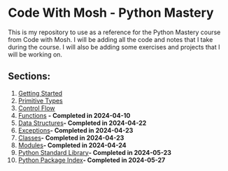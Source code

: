 # Code With Mosh - Python Mastery
This is my repository to use as a reference for the Python Mastery course from Code with Mosh. I will be adding all the code and notes that I take during the course. I will also be adding some exercises and projects that I will be working on.

## Sections:
1. [Getting Started](https://github.com/joaomadeira1208/PythonCourses/tree/main/Python_Mastery/1.Getting_Started "Getting Started")
2. [Primitive Types](https://github.com/joaomadeira1208/PythonCourses/tree/main/Python_Mastery/2.Primitive_Types "Getting Started")
3. [Control Flow](https://github.com/joaomadeira1208/PythonCourses/tree/main/Python_Mastery/3.Control_Flow "Primitive Types")
4. [Functions](https://github.com/joaomadeira1208/PythonCourses/tree/main/Python_Mastery/4.Functions) **- Completed in 2024-04-10**
5. [Data Structures](https://github.com/joaomadeira1208/PythonCourses/tree/main/Python_Mastery/5.Data_Structures "Data Structures")**- Completed in 2024-04-22**
6. [Exceptions](https://github.com/joaomadeira1208/PythonCourses/tree/main/Python_Mastery/6.Exceptions "Exceptions")**- Completed in 2024-04-23**
7. [Classes](https://github.com/joaomadeira1208/PythonCourses/tree/main/Python_Mastery/7.Classes "Classes")**- Completed in 2024-04-23**
8. [Modules](https://github.com/joaomadeira1208/PythonCourses/tree/main/Python_Mastery/8.Modules "Modules")**- Completed in 2024-04-24**
9. [Python Standard Library](https://github.com/joaomadeira1208/PythonCourses/tree/main/Python_Mastery/9.Python_Std_Lib "Python Standard Library")**- Completed in 2024-05-23**
10. [Python Package Index](https://github.com/joaomadeira1208/PythonCourses/tree/main/Python_Mastery/10.Py_Package_Index "Python Package Index")**- Completed in 2024-05-27**